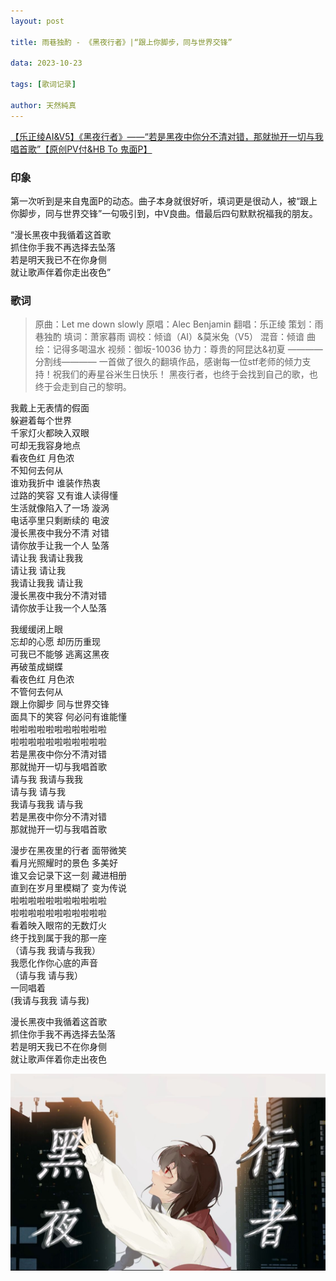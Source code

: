 ```yaml
---
layout: post

title: 雨巷独酌 - 《黑夜行者》|“跟上你脚步，同与世界交锋”

data: 2023-10-23

tags: [歌词记录]

author: 天然純真
---
```

[【乐正绫AI&V5】《黑夜行者》——“若是黑夜中你分不清对错，那就抛开一切与我唱首歌”【原创PV付&HB To 鬼面P】](https://www.bilibili.com/video/BV1H8411i7Ri)

### 印象

第一次听到是来自鬼面P的动态。曲子本身就很好听，填词更是很动人，被“跟上你脚步，同与世界交锋”一句吸引到，中V良曲。借最后四句默默祝福我的朋友。

“漫长黑夜中我循着这首歌  
抓住你手我不再选择去坠落  
若是明天我已不在你身侧  
就让歌声伴着你走出夜色”

### 歌词

> 原曲：Let me down slowly
> 原唱：Alec Benjamin
> 翻唱：乐正绫
> 策划：雨巷独酌
> 填词：萧家暮雨
> 调校：倾谙（AI）&莫米兔（V5）
> 混音：倾谙
> 曲绘：记得多喝温水
> 视频：御坂-10036
> 协力：尊贵的阿昆达&初夏
> ————分割线————
> 一首做了很久的翻填作品，感谢每一位stf老师的倾力支持！祝我们的寿星谷米生日快乐！
> 黑夜行者，也终于会找到自己的歌，也终于会走到自己的黎明。

我戴上无表情的假面  
躲避着每个世界  
千家灯火都映入双眼  
可却无我容身地点  
看夜色红 月色浓  
不知何去何从  
谁劝我折中 谁装作热衷  
过路的笑容 又有谁人读得懂  
生活就像陷入了一场 漩涡  
电话亭里只剩断续的 电波  
漫长黑夜中我分不清 对错  
请你放手让我一个人 坠落  
请让我 我请让我我  
请让我 请让我  
我请让我我 请让我  
漫长黑夜中我分不清对错  
请你放手让我一个人坠落  

我缓缓闭上眼  
忘却的心愿 却历历重现  
可我已不能够 逃离这黑夜  
再破茧成蝴蝶  
看夜色红 月色浓  
不管何去何从  
跟上你脚步 同与世界交锋  
面具下的笑容 何必问有谁能懂  
啦啦啦啦啦啦啦啦啦啦啦  
啦啦啦啦啦啦啦啦啦啦啦  
若是黑夜中你分不清对错  
那就抛开一切与我唱首歌  
请与我 我请与我我  
请与我 请与我  
我请与我我 请与我  
若是黑夜中你分不清对错  
那就抛开一切与我唱首歌  

漫步在黑夜里的行者 面带微笑  
看月光照耀时的景色 多美好  
谁又会记录下这一刻 藏进相册  
直到在岁月里模糊了 变为传说  
啦啦啦啦啦啦啦啦啦啦啦  
啦啦啦啦啦啦啦啦啦啦啦  
看着映入眼帘的无数灯火  
终于找到属于我的那一座  
（请与我 我请与我我）  
我愿化作你心底的声音  
（请与我 请与我）  
一同唱着  
(我请与我我 请与我)

漫长黑夜中我循着这首歌  
抓住你手我不再选择去坠落  
若是明天我已不在你身侧  
就让歌声伴着你走出夜色

![黑夜行者](https://raw.githubusercontent.com/tianranchunzhen/tianranchunzhen.github.io/master/tianranchunzhen.github.io/images3023bb52a73725df4d4a511a7b7b5d22a0ef4eb3.jpg)